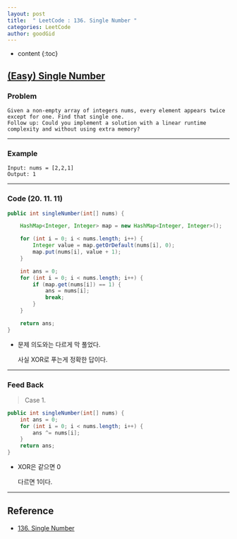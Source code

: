 ```yaml
---
layout: post
title:  " LeetCode : 136. Single Number "
categories: LeetCode
author: goodGid
---
```

* content
{:toc}

## [(Easy) Single Number](https://leetcode.com/problems/single-number/)

### Problem

```
Given a non-empty array of integers nums, every element appears twice except for one. Find that single one.
Follow up: Could you implement a solution with a linear runtime complexity and without using extra memory?
```
 
---

### Example

```
Input: nums = [2,2,1]
Output: 1
```

---

### Code (20. 11. 11)

``` java
public int singleNumber(int[] nums) {

    HashMap<Integer, Integer> map = new HashMap<Integer, Integer>();

    for (int i = 0; i < nums.length; i++) {
        Integer value = map.getOrDefault(nums[i], 0);
        map.put(nums[i], value + 1);
    }

    int ans = 0;
    for (int i = 0; i < nums.length; i++) {
        if (map.get(nums[i]) == 1) {
            ans = nums[i];
            break;
        }
    }

    return ans;
}
```

* 문제 의도와는 다르게 막 풀었다.

  사실 XOR로 푸는게 정확한 답이다.

---

### Feed Back

> Case 1.

``` java
public int singleNumber(int[] nums) {
    int ans = 0;
    for (int i = 0; i < nums.length; i++) {
        ans ^= nums[i];
    }
    return ans;
}
```

* XOR은 같으면 0 

  다르면 1이다.

---

## Reference

* [136. Single Number](https://leetcode.com/problems/single-number/)
